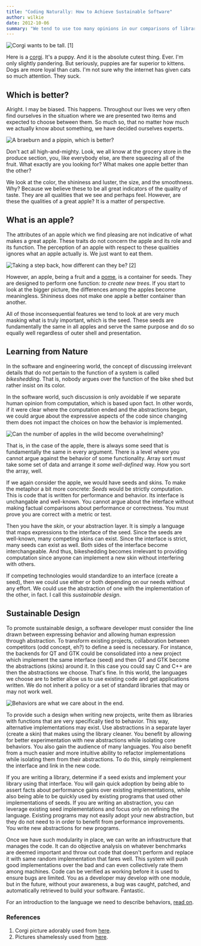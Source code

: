 ```yaml
---
title: "Coding Naturally: How to Achieve Sustainable Software"
author: wilkie
date: 2012-10-06
summary: "We tend to use too many opinions in our comparisons of libraries and frameworks. This is systemic and relates to a problem that we, socially, are not organizing code effectively for objective reuse. We can fix this with a better infrastructure that puts objective metrics first and describes computation rather than human expression. We can find better ways of expression using abstractions on top."
---
```


![Corgi wants to be tall. [1]](corgi.png)

Here is a [corgi](https://imgur.com/r/corgi). It's a puppy. And it is the absolute cutest thing. Ever. I'm only slightly pandering.
But seriously, puppies are far superior to kittens. Dogs are more loyal than cats. I'm not sure why the
internet has given cats so much attention. They suck.

## Which is better?

Alright. I may be biased. This happens. Throughout our lives we very often find ourselves in the situation where we are presented two items and
expected to choose between them. So much so, that no matter how much we actually know about something, we
have decided ourselves experts.

![A braeburn and a pippin, which is better?](apples.png)

Don't act all high-and-mighty. Look, we all know at the grocery store in the
produce section, you, like everybody else, are there squeezing all of the fruit. What exactly are you
looking for? What makes one apple better than the other?

We look at the color, the shininess and luster, the size, and the smoothness. Why? Because we believe these
to be all great indicators of the quality of taste. They are all qualities that we see and perhaps feel.
However, are these the qualities of a great apple? It is a matter of perspective.

## What is an apple?

The attributes of an apple which we find pleasing are not indicative of what makes a great apple. These
traits do not concern the apple and its role and its function. The perception of an apple with respect to
these qualities ignores what an apple actually is. We just want to eat them.

![Taking a step back, how different can they be? [2]](apples_full_small.png)

However, an apple, being a fruit and a [pome](http://en.wikipedia.org/wiki/Pome), is a container for seeds. They
are designed to perform one function: *to create new trees*. If you start to look at the bigger picture,
the differences among the apples become meaningless. Shininess does not make one apple a better container than
another.

All of those inconsequential features we tend to look at are very much masking what is truly important, which
is the seed. These seeds are fundamentally the same in all apples and serve the same purpose and do so equally
well regardless of outer shell and presentation.

## Learning from Nature

In the software and engineering world, the concept of discussing irrelevant details that do not pertain to the
function of a system is called *bikeshedding*. That is, nobody argues over the function of the bike shed but
rather insist on its color.

In the software world, such discussion is only avoidable if we separate human opinion from computation, which is based upon fact. In
other words, if it were clear where the computation ended and the abstractions began, we could argue about the
expressive aspects of the code since changing them does not impact the choices on how the behavior is implemented.

![Can the number of apples in the wild become overwhelming?](apples_full_smallest.png)

That is, in the case of the apple, there is always some seed that is fundamentally the same in every argument. There
is a level where you cannot argue against the behavior of some functionality. Array sort *must* take some set of data
and arrange it *some well-defined* way. How you sort the array, well.

If we again consider the apple, we would have seeds and skins. To make the metaphor a bit more concrete: *Seeds* would be 
strictly computation. This is code that
is written for performance and behavior. Its interface is unchangable and well-known. You cannot argue about
the interface without making factual comparisons about performance or correctness. You must
prove you are correct with a metric or test.

Then you have the *skin*, or your abstraction layer. It is simply a language that maps expressions to the interface of the seed.
Since the seeds are well-known, many competing skins can exist. Since the interface is strict, many seeds can exist as well.
Both sides of the interface become interchangeable. And thus, bikeshedding becomes irrelevant to providing computation
since anyone can implement
a new skin without interfering with others.

If competing technologies would standardize to an interface (create a seed), then we could use either or both depending
on our needs without any effort. We could use the abstraction of one with the implementation of the other, in fact. I call
this *sustainable design*.

## Sustainable Design

To promote sustainable design, a software developer must consider the line drawn between expressing behavior and allowing
human expression through abstraction. To transform existing projects, collaboration between competitors (odd concept, eh?)
to define a seed is necessary. For instance, the backends for QT and GTK could be consolidated into a new project which implement
the same interface (seed) and then QT and GTK become the abstractions (skins) around it. In this case you could say C and C++ are then the
abstractions we choose. That's fine. In this world, the languages we choose are to better allow us to use existing code and get applications
written. We do not inherit a policy or a set of standard libraries that may or may not work well.

![Behaviors are what we care about in the end.](apples_drawing.svg)

To provide such a design when writing new projects, write them as libraries with functions that are very specifically tied to behavior. This way, alternative
implementations may exist. Use abstractions in a separate layer (create a skin) that makes using the library cleaner. You benefit
by allowing for better experimentation with new abstractions while isolating core behaviors. You also gain the audience of many languages.
You also benefit from a much easier and more intuitive ability to refactor implementations while isolating them from their abstractions. To do this, simply
reimplement the interface and link in the new code.

If you are writing a library, determine if a seed exists and implement your library using that interface. You will gain quick
adoption by being able to assert facts about performance gains over existing implementations, while also being able to be
quickly used by existing programs that used other implementations of seeds. If you are writing an abstraction, you can leverage
existing seed implementations and focus only on refining the language. Existing programs may not easily adopt your new abstraction,
but they do not need to in order to benefit from performance improvements. You write new abstractions for new programs.

Once we have such modularity in place, we can write an infrastructure that manages the code. It can do objective analysis on whatever
benchmarks are deemed important and throw out code that doesn't perform and replace it with same random implementation that fares well.
This system will push good implementations over the bad and can even collectively rate them among machines. Code can be verified as
working before it is used to ensure bugs are limited. You as a developer may develop with one module, but in the future, without your
awareness, a bug was caught, patched, and automatically retrieved to build your software. Fantastic.

For an introduction to the language we need to describe behaviors, [read on](2012-10-06-infrastructure).

### References

1. Corgi picture adorably used from [here](http://www.coloradocorgi.org).
2. Pictures shamelessly used from [here](http://www.foodsubs.com/Apples.html).

